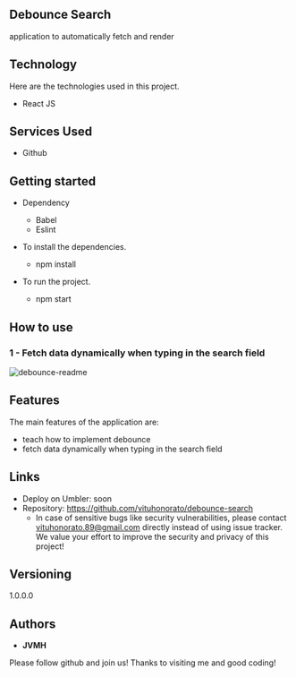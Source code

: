 ## Debounce Search
application to automatically fetch and render


## Technology 

Here are the technologies used in this project.


* React JS




## Services Used

* Github



## Getting started

* Dependency
  - Babel 
  - Eslint
 
  
  
* To install the dependencies.
  - npm install
  
* To run the project.
  - npm start

## How to use

### 1 - Fetch data dynamically when typing in the search field  

![debounce-readme](https://user-images.githubusercontent.com/101150943/205523620-ad259cf4-381d-4253-b5ac-fe31329e383d.jpg)





## Features

The main features of the application are:

 - teach how to implement debounce
 - fetch data dynamically when typing in the search field


## Links
  - Deploy on Umbler: soon
  - Repository: https://github.com/vituhonorato/debounce-search
    - In case of sensitive bugs like security vulnerabilities, please contact
      vituhonorato.89@gmail.com directly instead of using issue tracker. We value your effort
      to improve the security and privacy of this project!

  ## Versioning

  1.0.0.0


  ## Authors

  * **JVMH** 

  Please follow github and join us!
  Thanks to visiting me and good coding!
